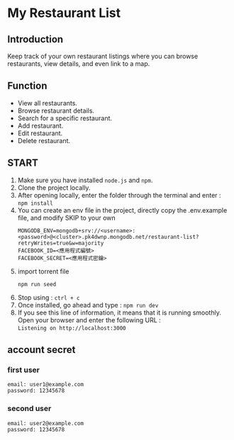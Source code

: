 # My Restaurant List
## Introduction
Keep track of your own restaurant listings where you can browse restaurants, view details, and even link to a map.
## Function
- View all restaurants.
- Browse restaurant details.
- Search for a specific restaurant.
- Add restaurant.
- Edit restaurant.
- Delete restaurant.
## START
1. Make sure you have installed `node.js` and `npm`.
2. Clone the project locally.
3. After opening locally, enter the folder through the terminal and enter : `npm install`
4. You can create an env file in the project, directly copy the .env.example file, and modify SKIP to your own
   ```
   MONGODB_ENV=mongodb+srv://<username>:<password>@<cluster>.pk4dwnp.mongodb.net/restaurant-list?retryWrites=true&w=majority
   FACEBOOK_ID=<應用程式編號>
   FACEBOOK_SECRET=<應用程式密鑰>
   ```
5. import torrent file
   ```
   npm run seed
   ```
6. Stop using : `ctrl + c`
7. Once installed, go ahead and type : `npm run dev`
8. If you see this line of information, it means that it is running smoothly. Open your browser and enter the following URL : \
`Listening on http://localhost:3000`


## account secret

### first user
    email: user1@example.com
    password: 12345678
### second user 
    email: user2@example.com
    password: 12345678
